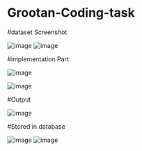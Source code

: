 # Grootan-Coding-task

#dataset Screenshot





![image](https://user-images.githubusercontent.com/59691810/116771180-08261900-aa67-11eb-997a-5e6c338fdea3.png)
![image](https://user-images.githubusercontent.com/59691810/116771193-1aa05280-aa67-11eb-8b32-258280e80e78.png)


#implementation Part




![image](https://user-images.githubusercontent.com/59691810/116771247-6eab3700-aa67-11eb-9f9a-a76f30127b52.png)



![image](https://user-images.githubusercontent.com/59691810/116771231-53d8c280-aa67-11eb-9c27-7b1ca3e6b948.png)



#Output






![image](https://user-images.githubusercontent.com/59691810/116771213-3a377b00-aa67-11eb-8c74-9fd2c3a3e5aa.png)



#Stored in database




![image](https://user-images.githubusercontent.com/59691810/116771257-8682bb00-aa67-11eb-9ec7-339fdc44a31e.png)
![image](https://user-images.githubusercontent.com/59691810/116776832-5a2b6680-aa88-11eb-909d-c9c09b65aceb.png)

